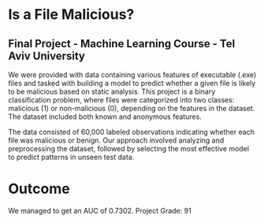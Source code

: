 <h1>Is a File Malicious?</h1>
<h2>Final Project - Machine Learning Course - Tel Aviv University</h2>

We were provided with data containing various features of executable (.exe) files and tasked with building a model to predict whether a given file is likely to be malicious based on static analysis.
This project is a binary classification problem, where files were categorized into two classes: malicious (1) or non-malicious (0), depending on the features in the dataset.
The dataset included both known and anonymous features.

The data consisted of 60,000 labeled observations indicating whether each file was malicious or benign. Our approach involved analyzing and preprocessing the dataset, followed by selecting the most effective model to predict patterns in unseen test data.

<h1>Outcome</h1>
We managed to get an AUC of 0.7302.
Project Grade: 91
